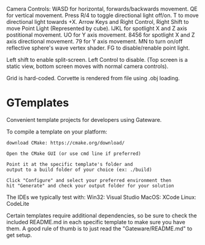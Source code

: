 Camera Controls:
WASD for horizontal, forwards/backwards movement.
QE for vertical movement.
Press R/4 to toggle directional light off/on.
T to move directional light towards +X.
Arrow Keys and Right Control, Right Shift to move Point Light (Represented by cube).
IJKL for spotlight X and Z axis postitional movement. UO for Y axis movement.
8456 for spotlight X and Z axis directional movement. 79 for Y axis movement.
MN to turn on/off reflective sphere's wave vertex shader.
FG to disable/renable point light.

Left shift to enable split-screen. Left Control to disable. (Top screen is a static view, bottom screen moves with normal camera controls).

Grid is hard-coded. Corvette is rendered from file using .obj loading.


# GTemplates

Convenient template projects for developers using Gateware.

To compile a template on your platform:

	download CMake: https://cmake.org/download/

	Open the CMake GUI (or use cmd line if preferred)

	Point it at the specific template's folder and
	output to a build folder of your choice (ex: ./build)

	Click "Configure" and select your preferred environment then
	hit "Generate" and check your output folder for your solution

The IDEs we typically test with:
	Win32: Visual Studio
	MacOS: XCode
	Linux: CodeLite

Certain templates require additional dependencies, so be sure to check
the included README.md in each specific template to make sure you have them.
A good rule of thumb is to just read the "Gateware/README.md" to get setup.
